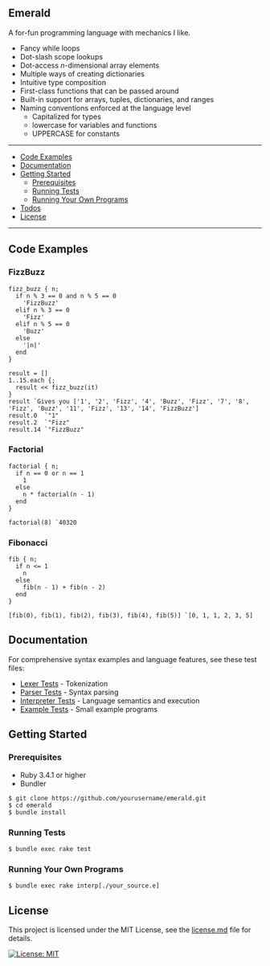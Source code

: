 ## Emerald

A for-fun programming language with mechanics I like.
- Fancy while loops
- Dot-slash scope lookups
- Dot-access _n_-dimensional array elements
- Multiple ways of creating dictionaries
- Intuitive type composition
- First-class functions that can be passed around
- Built-in support for arrays, tuples, dictionaries, and ranges
- Naming conventions enforced at the language level
  - Capitalized for types
  - lowercase for variables and functions
  - UPPERCASE for constants
---
- [Code Examples](#code-examples)
- [Documentation](#documentation)
- [Getting Started](#getting-started)
  - [Prerequisites](#prerequisites)
  - [Running Tests](#running-tests)
  - [Running Your Own Programs](#running-your-own-programs)
- [Todos](./docs/todo.txt)
- [License](#license)
---

## Code Examples

### FizzBuzz
```
fizz_buzz { n;
  if n % 3 == 0 and n % 5 == 0
    'FizzBuzz'
  elif n % 3 == 0
    'Fizz'
  elif n % 5 == 0
    'Buzz'
  else
    '|n|'
  end
}

result = []
1..15.each {;
  result << fizz_buzz(it)
}
result `Gives you ['1', '2', 'Fizz', '4', 'Buzz', 'Fizz', '7', '8', 'Fizz', 'Buzz', '11', 'Fizz', '13', '14', 'FizzBuzz']
result.0  `"1"
result.2  `"Fizz"
result.14 `"FizzBuzz"
```
### Factorial
```
factorial { n;
  if n == 0 or n == 1
    1
  else
    n * factorial(n - 1)
  end
}

factorial(8) `40320
```
### Fibonacci
```
fib { n;
  if n <= 1
    n
  else
    fib(n - 1) + fib(n - 2)
  end
}

[fib(0), fib(1), fib(2), fib(3), fib(4), fib(5)] `[0, 1, 1, 2, 3, 5]
```
## Documentation

For comprehensive syntax examples and language features, see these test files:
- [Lexer Tests](./tests/lexer_test.rb) - Tokenization
- [Parser Tests](./tests/parser_test.rb) - Syntax parsing
- [Interpreter Tests](./tests/interpreter_test.rb) - Language semantics and execution
- [Example Tests](./tests/examples_test.rb) - Small example programs
## Getting Started

### Prerequisites
- Ruby 3.4.1 or higher
- Bundler
```shell script
$ git clone https://github.com/yourusername/emerald.git
$ cd emerald
$ bundle install
```
### Running Tests
```shell script
$ bundle exec rake test
```
### Running Your Own Programs
```shell script
$ bundle exec rake interp[./your_source.e]
```
## License

This project is licensed under the MIT License, see the [license.md](./license.md) file for details.

[![License: MIT](https://img.shields.io/badge/License-MIT-green.svg)]()
